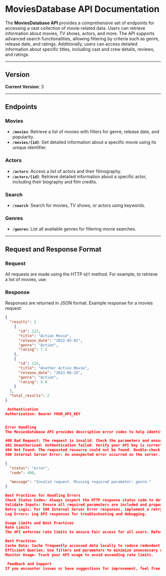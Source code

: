 # MoviesDatabase API Documentation

The **MoviesDatabase API** provides a comprehensive set of endpoints for accessing a vast collection of movie-related data. Users can retrieve information about movies, TV shows, actors, and more. The API supports advanced search functionalities, allowing filtering by criteria such as genre, release date, and ratings. Additionally, users can access detailed information about specific titles, including cast and crew details, reviews, and ratings.

---

## Version
**Current Version**: 3

---

## Endpoints
### Movies
- **`/movies`**: Retrieve a list of movies with filters for genre, release date, and popularity.
- **`/movies/{id}`**: Get detailed information about a specific movie using its unique identifier.

### Actors
- **`/actors`**: Access a list of actors and their filmography.
- **`/actors/{id}`**: Retrieve detailed information about a specific actor, including their biography and film credits.

### Search
- **`/search`**: Search for movies, TV shows, or actors using keywords.

### Genres
- **`/genres`**: List all available genres for filtering movie searches.

---

## Request and Response Format
### Request
All requests are made using the HTTP `GET` method. For example, to retrieve a list of movies, use:


### Response
Responses are returned in JSON format. Example response for a movies request:

```json
{
  "results": [
    {
      "id": 123,
      "title": "Action Movie",
      "release_date": "2022-05-01",
      "genre": "Action",
      "rating": 7.5
    },
    {
      "id": 124,
      "title": "Another Action Movie",
      "release_date": "2022-06-15",
      "genre": "Action",
      "rating": 8.0
    }
  ],
  "total_results": 2
}

 Authentication
Authorization: Bearer YOUR_API_KEY


Error Handling
The MoviesDatabase API provides descriptive error codes to help identify and resolve issues with requests. Below are common errors you may encounter:

400 Bad Request: The request is invalid. Check the parameters and ensure they are correctly formatted.
401 Unauthorized: Authentication failed. Verify your API key is correct and active.
404 Not Found: The requested resource could not be found. Double-check the endpoint and query parameters.
500 Internal Server Error: An unexpected error occurred on the server. This is typically temporary, so try again later.

{
  "status": "error",
  "code": 400,
  
  "message": "Invalid request. Missing required parameter: genre."
}

Best Practices for Handling Errors
Check Status Codes: Always inspect the HTTP response status code to determine success or failure.
Validate Inputs: Ensure all required parameters are included and properly formatted before making requests.
Retry Logic: For 500 Internal Server Error responses, implement a retry mechanism with exponential backoff.
Log Errors: Log API responses for troubleshooting and debugging.

Usage Limits and Best Practices
Rate Limits
The API enforces rate limits to ensure fair access for all users. Refer to the official documentation for specific limits (e.g., requests per minute or hour).

Best Practices
Cache Data: Cache frequently accessed data locally to reduce redundant requests.
Efficient Queries: Use filters and parameters to minimize unnecessary data retrieval and improve response times.
Monitor Usage: Track your API usage to avoid exceeding rate limits.

 Feedback and Support
If you encounter issues or have suggestions for improvement, feel free to contact the MoviesDatabase API support team.